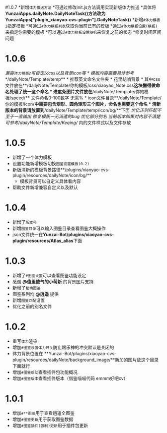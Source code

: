 #1.0.7
*新增`体力推送方法`
    *可通过修改init.js方法调用实现新版体力推送
    *具体将**YunzaiApps.dailyNote.DailyNoteTask()**方法改为**YunzaiApps["plugin_xiaoyao-cvs-plugin"].DailyNoteTask()**
*新增`#体力模板2`指定模板
    *可通过`#体力模板列表`获取你当前已有的模板
    *通过`#体力模板设置(模板)`来指定你需要的模板
    *可以通过`#体力模板设置随机`来恢复之前的状态
*修复时间区间问题

# 1.0.6
*兼容`体力模板2`可自定义css以及背景icon等
    * 模板内容需要具体参考**/dailyNote/Template/temp**
    * 推荐英文命名文件夹
    * 花里胡哨背景
        * 其中css文件放在**/dailyNote/Template/你的模板/css/xiaoyao_Note.css**这块懒得做命名处理了统一这个命名
        * 进度条图片文件放在**/dailyNote/Template/你的模板/speed/** 文件命名0-100数字 无需%
        * icon文件目录**/dailyNote/Template/你的模板/icon/**中需要包含矩形、圆角矩形三个图片，命名也需要这个命名
    * 清新版本的背景请放置到**/dailyNote/Template/temp/icon/bg/**下面
*优化正则匹配不至于一直输出
*修复模板一无派遣的bug
*优化部分别名
*当前版本如果对内容不清楚可参考**/dailyNote/Template/Keqing/** 内的文件样式以及文件存放

# 1.0.5
* 新增了一个体力模板
* 设置功能新增模板切换`图鉴设置模板(0-2)`
* 新版清新的模板背景路径**/plugins/xiaoyao-cvs-plugin/resources/dailyNote/icon/bg/**
    * 模板背景可以自定义具体看内容
* 帮助文件新增兼容自定义以及默认

# 1.0.4
* 新增了`版本号`
* 新增`图鉴目录`可以输入图鉴目录查看图鉴大概操作
* json文件统一在**Yunzai-Bot/plugins/xiaoyao-cvs-plugin/resources/Atlas_alias**下面

# 1.0.3
* 新增了`#图鉴设置`可以查看图鉴功能设定
* 感谢 **@傻里傻气的小萌新** 的背景图片支持
* 新增了`秘境图鉴` 
* 图鉴系列均 **@逍遥** 提供
* 新增`图鉴匹配`设置
* 优化之前的别名文件

# 1.0.2
* 重写`体力`渲染
* 增加`#图鉴设置体力开关`防止跟乐神的冲突默认是关闭的
* 体力背景位置在 **Yunzai-Bot/plugins/xiaoyao-cvs-plugin/resources/dailyNote/background_image/**新加的图片放这个目录下面就行
* 增加`#图鉴帮助`查看插件包功能概况
* 增加`#图鉴版本`查看插件版本（借鉴喵喵代码 emmm好吧cv）

# 1.0.1
* 增加`#**图鉴`用于查看逍遥全图鉴
* 增加`#图鉴更新`用于获取图鉴数据
* 增加`#图鉴插件(强制)更新`用于插件包更新